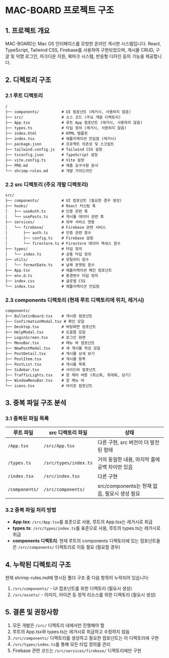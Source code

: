 # MAC-BOARD 프로젝트 구조

## 1. 프로젝트 개요

MAC-BOARD는 Mac OS 인터페이스를 모방한 온라인 게시판 시스템입니다. React, TypeScript, Tailwind CSS, Firebase를 사용하여 구현되었으며, 게시물 CRUD, 구글 및 익명 로그인, 마크다운 지원, 북마크 시스템, 반응형 디자인 등의 기능을 제공합니다.

## 2. 디렉토리 구조

### 2.1 루트 디렉토리

```
/
├── components/          # UI 컴포넌트 (레거시, 사용하지 않음)
├── src/                 # 소스 코드 (주요 개발 디렉토리)
├── App.tsx              # 루트 App 컴포넌트 (레거시, 사용하지 않음)
├── types.ts             # 타입 정의 (레거시, 사용하지 않음)
├── index.html           # HTML 템플릿
├── index.tsx            # 애플리케이션 진입점 (레거시)
├── package.json         # 프로젝트 의존성 및 스크립트
├── tailwind.config.js   # Tailwind CSS 설정
├── tsconfig.json        # TypeScript 설정
├── vite.config.ts       # Vite 설정
├── PRD.md               # 제품 요구사항 문서
└── shrimp-rules.md      # 개발 가이드라인
```

### 2.2 src 디렉토리 (주요 개발 디렉토리)

```
src/
├── components/          # UI 컴포넌트 (필요한 경우 생성)
├── hooks/               # React 커스텀 훅
│   ├── useAuth.ts       # 인증 관련 훅
│   └── usePosts.ts      # 게시물 데이터 관련 훅
├── services/            # 외부 서비스 연동
│   └── firebase/        # Firebase 관련 서비스
│       ├── auth.ts      # 인증 관련 함수
│       ├── config.ts    # Firebase 설정
│       └── firestore.ts # Firestore 데이터 액세스 함수
├── types/               # 타입 정의
│   └── index.ts         # 공통 타입 정의
├── utils/               # 유틸리티 함수
│   └── formatDate.ts    # 날짜 포맷팅 함수
├── App.tsx              # 애플리케이션 메인 컴포넌트
├── env.d.ts             # 환경변수 타입 정의
├── index.css            # 글로벌 CSS
└── index.tsx            # 애플리케이션 진입점
```

### 2.3 components 디렉토리 (현재 루트 디렉토리에 위치, 레거시)

```
components/
├── BulletinBoard.tsx    # 게시판 컴포넌트
├── ConfirmationModal.tsx # 확인 모달
├── Desktop.tsx          # 바탕화면 컴포넌트
├── HelpModal.tsx        # 도움말 모달
├── LoginScreen.tsx      # 로그인 화면
├── MenuBar.tsx          # 메뉴 바 컴포넌트
├── NewPostModal.tsx     # 새 게시물 작성 모달
├── PostDetail.tsx       # 게시물 상세 보기
├── PostItem.tsx         # 게시물 항목
├── PostList.tsx         # 게시물 목록
├── Sidebar.tsx          # 사이드바 컴포넌트
├── TrafficLights.tsx    # 창 제어 버튼 (최소화, 최대화, 닫기)
├── WindowMenuBar.tsx    # 창 메뉴 바
└── icons.tsx            # 아이콘 컴포넌트
```

## 3. 중복 파일 구조 분석

### 3.1 중복된 파일 목록

| 루트 파일 | src 디렉토리 파일 | 상태 |
|----------|-----------------|------|
| `/App.tsx` | `/src/App.tsx` | 다른 구현, src 버전이 더 발전된 형태 |
| `/types.ts` | `/src/types/index.ts` | 거의 동일한 내용, 마지막 줄에 공백 차이만 있음 |
| `/index.tsx` | `/src/index.tsx` | 다른 구현 |
| `/components/` | `/src/components/` | src/components는 현재 없음, 필요시 생성 필요 |

### 3.2 중복 파일 처리 방법

- **App.tsx**: `/src/App.tsx`를 표준으로 사용, 루트의 App.tsx는 레거시로 취급
- **types.ts**: `/src/types/index.ts`를 표준으로 사용, 루트의 types.ts는 레거시로 취급
- **components 디렉토리**: 현재 루트의 components 디렉토리에 있는 컴포넌트들은 `/src/components/` 디렉토리로 이동 필요 (필요할 경우)

## 4. 누락된 디렉토리 구조

현재 shrimp-rules.md에 명시된 폴더 구조 중 다음 항목이 누락되어 있습니다:

1. `/src/components/` - UI 컴포넌트를 위한 디렉토리 (필요시 생성)
2. `/src/assets/` - 이미지, 아이콘 등 정적 리소스를 위한 디렉토리 (필요시 생성)

## 5. 결론 및 권장사항

1. 모든 개발은 `/src/` 디렉토리 내에서만 진행해야 함
2. 루트의 App.tsx와 types.ts는 레거시로 취급하고 수정하지 않음
3. `/src/components/` 디렉토리를 생성하고 필요한 컴포넌트는 이 디렉토리에 구현
4. `/src/types/index.ts`를 통해 모든 타입 정의를 관리
5. Firebase 관련 코드는 `/src/services/firebase/` 디렉토리에만 구현 